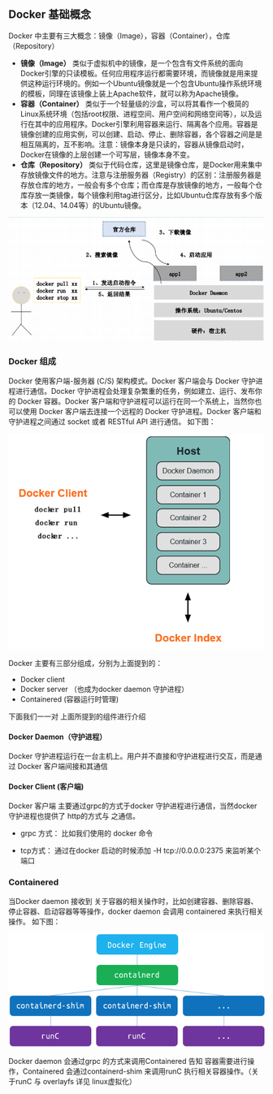 ## Docker 基础概念

Docker 中主要有三大概念：镜像（Image），容器（Container），仓库（Repository） 

- **镜像（Image）**
  类似于虚拟机中的镜像，是一个包含有文件系统的面向Docker引擎的只读模板。任何应用程序运行都需要环境，而镜像就是用来提供这种运行环境的。例如一个Ubuntu镜像就是一个包含Ubuntu操作系统环境的模板，同理在该镜像上装上Apache软件，就可以称为Apache镜像。
- **容器（Container）**
  类似于一个轻量级的沙盒，可以将其看作一个极简的Linux系统环境（包括root权限、进程空间、用户空间和网络空间等），以及运行在其中的应用程序。Docker引擎利用容器来运行、隔离各个应用。容器是镜像创建的应用实例，可以创建、启动、停止、删除容器，各个容器之间是是相互隔离的，互不影响。注意：镜像本身是只读的，容器从镜像启动时，Docker在镜像的上层创建一个可写层，镜像本身不变。
- **仓库（Repository）**
  类似于代码仓库，这里是镜像仓库，是Docker用来集中存放镜像文件的地方。注意与注册服务器（Registry）的区别：注册服务器是存放仓库的地方，一般会有多个仓库；而仓库是存放镜像的地方，一般每个仓库存放一类镜像，每个镜像利用tag进行区分，比如Ubuntu仓库存放有多个版本（12.04、14.04等）的Ubuntu镜像。

![image-20210323145750202](assets/image-20210323145750202.png)





### Docker 组成

Docker 使用客户端-服务器 (C/S) 架构模式。Docker 客户端会与 Docker 守护进程进行通信。Docker 守护进程会处理复杂繁重的任务，例如建立、运行、发布你的 Docker 容器。Docker 客户端和守护进程可以运行在同一个系统上，当然你也可以使用 Docker 客户端去连接一个远程的 Docker 守护进程。Docker 客户端和守护进程之间通过 socket 或者 RESTful API 进行通信。 如下图：

 ![非常详细的 Docker 学习笔记](assets/20150212091033_189.png) 



Docker 主要有三部分组成，分别为上面提到的：

- Docker client
- Docker server （也成为docker daemon 守护进程）
- Containered (容器运行时管理) 

下面我们一一对 上面所提到的组件进行介绍



#### Docker Daemon（守护进程）

 Docker 守护进程运行在一台主机上。用户并不直接和守护进程进行交互，而是通过 Docker 客户端间接和其通信 

#### Docker Client (客户端)

 Docker 客户端 主要通过grpc的方式于docker 守护进程进行通信，当然docker 守护进程也提供了 http的方式与 之通信。

- grpc 方式： 比如我们使用的 docker 命令

- tcp方式： 通过在docker 启动的时候添加 -H tcp://0.0.0.0:2375 来监听某个端口



### Containered

当Docker daemon 接收到 关于容器的相关操作时，比如创建容器、删除容器、停止容器、启动容器等等操作，docker daemon 会调用 containered 来执行相关操作。 如下图：

![image-20210323151039628](assets/image-20210323151039628.png)

Docker daemon 会通过grpc 的方式来调用Containered 告知 容器需要进行操作，Containered 会通过containerd-shim 来调用runC 执行相关容器操作。（关于runC 与 overlayfs 详见 linux虚拟化）